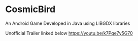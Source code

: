 # CosmicBird
An Android Game Developed in Java using LIBGDX libraries 

Unofficial Trailer linked below
https://youtu.be/k7Pqe7y5G70
